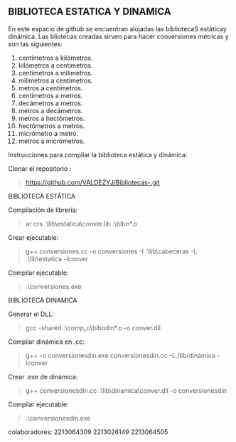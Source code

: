 ## BIBLIOTECA ESTATICA Y DINAMICA 
En este espacio de github se encuentran alojadas las bibliotecaS estáticay dinámica. Las bliotecas creadas sirven para hacer conversiones métricas y son las siguientes:
1.	centímetros a kilómetros.
2.	kilómetros a centímetros.
3.	centímetros a milímetros.
4.	milímetros a centímetros.
5.	metros a centímetros.
6.	centímetros a metros.
7.	decámetros a metros.
8.	metros a decámetros.
9.	metros a hectómetros.
10.	hectómetros a metros.
11.	micrómetro a metro.
12.	metros a micrómetros.

Instrucciones para compilar la biblioteca estática y dinámica:

Clonar el repositorio :
>https://github.com/VALDEZYJ/Bibliotecas-.git


BIBLIOTECA ESTÁTICA

Compilación de librería: 
> ar crs .\lib\estatica\conver.lib .\bibo\*.o

Crear ejecutable:

>g++ conversiones.cc -o conversiones -I .\lib\cabeceras -L .\lib\estatica -lconver

Compilar ejecutable:

>.\conversiones.exe

BIBLIOTECA DINAMICA

Generar el DLL:
>gcc -shared .\comp_o\bibodin\*.o -o conver.dll 

Compilar dinámica en  .cc:
>g++ -o conversionesdin.exe conversionesdin.cc -L./lib/dinámica -lconver 

Crear .exe de dinámica:
>g++ conversionesdin.cc .\lib\dinamica\conver.dll -o conversionesdin

Compilar ejecutable:
>.\conversionesdin.exe

colaboradores:
2213064309
2213026149
2213064505

